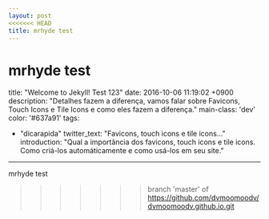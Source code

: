 ```yaml
---
layout: post
<<<<<<< HEAD
title: mrhyde test
---
```

mrhyde  test
=======
title: "Welcome to Jekyll! Test 123"
date: 2016-10-06 11:19:02 +0900
description: "Detalhes fazem a diferença, vamos falar sobre Favicons, Touch Icons e Tile Icons e como eles fazem a diferença."
main-class: 'dev'
color: '#637a91'
tags:
- "dicarapida"
twitter_text: "Favicons, touch icons e tile icons..."
introduction: "Qual a importância dos favicons, touch icons e tile icons. Como criá-los automáticamente e como usá-los em seu site."
---
mrhyde  test
>>>>>>> branch 'master' of https://github.com/dvmoomoodv/dvmoomoodv.github.io.git
